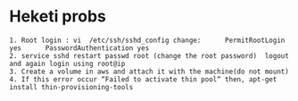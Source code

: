 # Heketi probs

    1. Root login : vi  /etc/ssh/sshd_config change:      PermitRootLogin yes      PasswordAuthentication yes      
    2. service sshd restart passwd root (change the root password)  logout and again login using root@ip
    3. Create a volume in aws and attach it with the machine(do not mount)
    4. If this error occur “Failed to activate thin pool“ then, apt-get install thin-provisioning-tools
    


